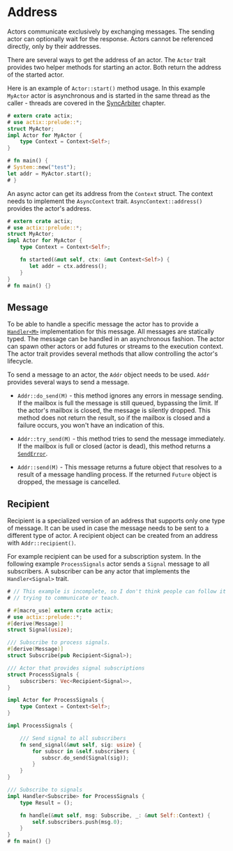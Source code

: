 # Address

Actors communicate exclusively by exchanging messages. The sending actor can optionally
wait for the response. Actors cannot be referenced directly, only by their addresses.

There are several ways to get the address of an actor. The `Actor` trait provides
two helper methods for starting an actor. Both return the address of the started actor.

Here is an example of `Actor::start()` method usage. In this example `MyActor` actor
is asynchronous and is started in the same thread as the caller - threads are covered in
the [SyncArbiter](./sec-6-sync-arbiter.md) chapter.

```rust
# extern crate actix;
# use actix::prelude::*;
struct MyActor;
impl Actor for MyActor {
    type Context = Context<Self>;
}

# fn main() {
# System::new("test");
let addr = MyActor.start();
# }
```

An async actor can get its address from the `Context` struct. The context needs to
implement the `AsyncContext` trait. `AsyncContext::address()` provides the actor's address.

```rust
# extern crate actix;
# use actix::prelude::*;
struct MyActor;
impl Actor for MyActor {
    type Context = Context<Self>;

    fn started(&mut self, ctx: &mut Context<Self>) {
       let addr = ctx.address();
    }
}
# fn main() {}
```

## Message

To be able to handle a specific message the actor has to provide a
[`Handler<M>`](../actix/trait.Handler.html) implementation for this message.
All messages are statically typed. The message can be handled in an asynchronous
fashion. The actor can spawn other actors or add futures or
streams to the execution context. The actor trait provides several methods that allow
 controlling the actor's lifecycle.

To send a message to an actor, the `Addr` object needs to be used. `Addr` provides several
ways to send a message.

  * `Addr::do_send(M)` - this method ignores any errors in message sending. If the mailbox
  is full the message is still queued, bypassing the limit. If the actor's mailbox is closed,
  the message is silently dropped. This method does not return the result, so if the
  mailbox is closed and a failure occurs, you won't have an indication of this.

  * `Addr::try_send(M)` - this method tries to send the message immediately. If
  the mailbox is full or closed (actor is dead), this method returns a
  [`SendError`](../actix/prelude/enum.SendError.html).

  * `Addr::send(M)` - This message returns a future object that resolves to a result
  of a message handling process. If the returned `Future` object is dropped, the
  message is cancelled.

## Recipient

Recipient is a specialized version of an address that supports only one type of message.
It can be used in case the message needs to be sent to a different type of actor.
A recipient object can be created from an address with `Addr::recipient()`.

For example recipient can be used for a subscription system. In the following example
`ProcessSignals` actor sends a `Signal` message to all subscribers. A subscriber can
be any actor that implements the `Handler<Signal>` trait.

```rust
# // This example is incomplete, so I don't think people can follow it and get value from what it's
# // trying to communicate or teach.

# #[macro_use] extern crate actix;
# use actix::prelude::*;
#[derive(Message)]
struct Signal(usize);

/// Subscribe to process signals.
#[derive(Message)]
struct Subscribe(pub Recipient<Signal>);

/// Actor that provides signal subscriptions
struct ProcessSignals {
    subscribers: Vec<Recipient<Signal>>,
}

impl Actor for ProcessSignals {
    type Context = Context<Self>;
}

impl ProcessSignals {

    /// Send signal to all subscribers
    fn send_signal(&mut self, sig: usize) {
        for subscr in &self.subscribers {
           subscr.do_send(Signal(sig));
        }
    }
}

/// Subscribe to signals
impl Handler<Subscribe> for ProcessSignals {
    type Result = ();

    fn handle(&mut self, msg: Subscribe, _: &mut Self::Context) {
        self.subscribers.push(msg.0);
    }
}
# fn main() {}
```
